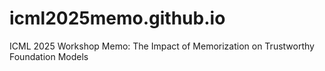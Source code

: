 # icml2025memo.github.io
ICML 2025 Workshop Memo: The Impact of Memorization on Trustworthy Foundation Models
